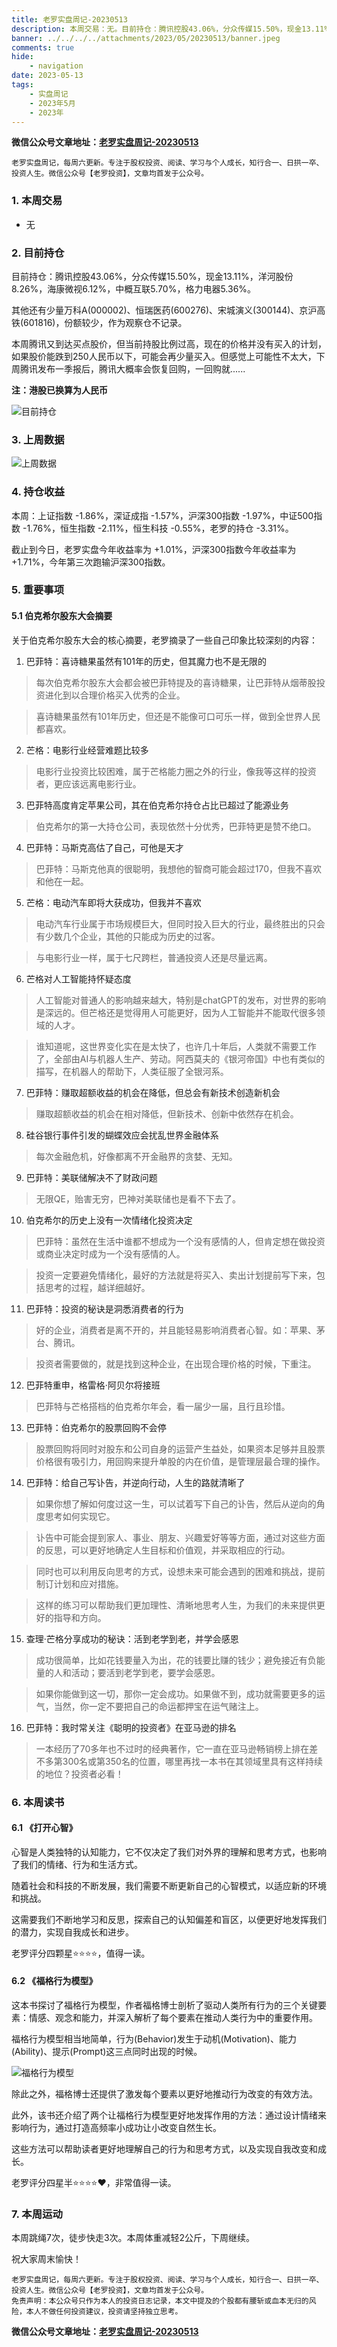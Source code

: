```yaml
---
title: 老罗实盘周记-20230513
description: 本周交易：无。目前持仓：腾讯控股43.06%，分众传媒15.50%，现金13.11%，洋河股份8.26%，海康微视6.12%，中概互联5.70%，格力电器5.36%。其他还有少量万科A(000002)、恒瑞医药(600276)、宋城演义(300144)、京沪高铁(601816)，份额较少，作为观察仓不记录。本周腾讯又到达买点股价，但当前持股比例过高，现在的价格并没有买入的计划，如果股价能跌到250人民币以下，可能会再少量买入。但感觉上可能性不太大，下周腾讯发布一季报后，腾讯大概率会恢复回购，一回购就......
banner: ../../../../attachments/2023/05/20230513/banner.jpeg
comments: true
hide:
    - navigation
date: 2023-05-13
tags:
    - 实盘周记
    - 2023年5月
    - 2023年
---
```


__微信公众号文章地址：[老罗实盘周记-20230513](https://mp.weixin.qq.com/s/4sl9IlW9DEBnbcY31HzRCw)__

```
老罗实盘周记，每周六更新。专注于股权投资、阅读、学习与个人成长，知行合一、日拱一卒、投资人生。微信公众号【老罗投资】，文章均首发于公众号。
```

### 1. 本周交易

+ 无

### 2. 目前持仓

目前持仓：腾讯控股43.06%，分众传媒15.50%，现金13.11%，洋河股份8.26%，海康微视6.12%，中概互联5.70%，格力电器5.36%。

其他还有少量万科A(000002)、恒瑞医药(600276)、宋城演义(300144)、京沪高铁(601816)，份额较少，作为观察仓不记录。

本周腾讯又到达买点股价，但当前持股比例过高，现在的价格并没有买入的计划，如果股价能跌到250人民币以下，可能会再少量买入。但感觉上可能性不太大，下周腾讯发布一季报后，腾讯大概率会恢复回购，一回购就......

**注：港股已换算为人民币**

![目前持仓](../../../attachments/2023/05/20230513/1.png)

### 3. 上周数据

![上周数据](../../../attachments/2023/05/20230513/2.png)

### 4. 持仓收益

本周：上证指数 -1.86%，深证成指 -1.57%，沪深300指数 -1.97%，中证500指数 -1.76%，恒生指数 -2.11%，恒生科技 -0.55%，老罗的持仓 <span class="green">-3.31%</span>。

截止到今日，老罗实盘今年收益率为 <span class="red">+1.01%</span>，沪深300指数今年收益率为 <span class="red">+1.71%</span>，今年第三次跑输沪深300指数。

### 5. 重要事项

#### 5.1 伯克希尔股东大会摘要

关于伯克希尔股东大会的核心摘要，老罗摘录了一些自己印象比较深刻的内容：

1. 巴菲特：喜诗糖果虽然有101年的历史，但其魔力也不是无限的

> 每次伯克希尔股东大会都会被巴菲特提及的喜诗糖果，让巴菲特从烟蒂股投资进化到以合理价格买入优秀的企业。

> 喜诗糖果虽然有101年历史，但还是不能像可口可乐一样，做到全世界人民都喜欢。

2. 芒格：电影行业经营难题比较多

> 电影行业投资比较困难，属于芒格能力圈之外的行业，像我等这样的投资者，更应该远离电影行业。

3. 巴菲特高度肯定苹果公司，其在伯克希尔持仓占比已超过了能源业务

> 伯克希尔的第一大持仓公司，表现依然十分优秀，巴菲特更是赞不绝口。

4. 巴菲特：马斯克高估了自己，可他是天才

> 巴菲特：马斯克他真的很聪明，我想他的智商可能会超过170，但我不喜欢和他在一起。

5. 芒格：电动汽车即将大获成功，但我并不喜欢

> 电动汽车行业属于市场规模巨大，但同时投入巨大的行业，最终胜出的只会有少数几个企业，其他的只能成为历史的过客。

> 与电影行业一样，属于七尺跨栏，普通投资人还是尽量远离。

6. 芒格对人工智能持怀疑态度

> 人工智能对普通人的影响越来越大，特别是chatGPT的发布，对世界的影响是深远的。但芒格还是觉得用人可能更好，因为人工智能并不能取代很多领域的人才。

> 谁知道呢，这世界变化实在是太快了，也许几十年后，人类就不需要工作了，全部由AI与机器人生产、劳动。阿西莫夫的《银河帝国》中也有类似的描写，在机器人的帮助下，人类征服了全银河系。

7. 巴菲特：赚取超额收益的机会在降低，但总会有新技术创造新机会

> 赚取超额收益的机会在相对降低，但新技术、创新中依然存在机会。

8. 硅谷银行事件引发的蝴蝶效应会扰乱世界金融体系

> 每次金融危机，好像都离不开金融界的贪婪、无知。

9. 巴菲特：美联储解决不了财政问题

> 无限QE，贻害无穷，巴神对美联储也是看不下去了。

10. 伯克希尔的历史上没有一次情绪化投资决定

> 巴菲特：虽然在生活中谁都不想成为一个没有感情的人，但肯定想在做投资或商业决定时成为一个没有感情的人。

> 投资一定要避免情绪化，最好的方法就是将买入、卖出计划提前写下来，包括思考的过程，越详细越好。

11. 巴菲特：投资的秘诀是洞悉消费者的行为

> 好的企业，消费者是离不开的，并且能轻易影响消费者心智。如：苹果、茅台、腾讯。

> 投资者需要做的，就是找到这种企业，在出现合理价格的时候，下重注。

12. 巴菲特重申，格雷格·阿贝尔将接班

> 巴菲特与芒格搭档的伯克希尔年会，看一届少一届，且行且珍惜。

13. 巴菲特：伯克希尔的股票回购不会停

> 股票回购将同时对股东和公司自身的运营产生益处，如果资本足够并且股票价格很有吸引力，用回购来提升单股的内在价值，是管理层最合理的操作。

14. 巴菲特：给自己写讣告，并逆向行动，人生的路就清晰了

> 如果你想了解如何度过这一生，可以试着写下自己的讣告，然后从逆向的角度思考如何实现它。

> 讣告中可能会提到家人、事业、朋友、兴趣爱好等等方面，通过对这些方面的反思，可以更好地确定人生目标和价值观，并采取相应的行动。

> 同时也可以利用反向思考的方式，设想未来可能会遇到的困难和挑战，提前制订计划和应对措施。

> 这样的练习可以帮助我们更加理性、清晰地思考人生，为我们的未来提供更好的指导和方向。

15. 查理·芒格分享成功的秘诀：活到老学到老，并学会感恩

> 成功很简单，比如花钱要量入为出，花的钱要比赚的钱少；避免接近有负能量的人和活动；要活到老学到老，要学会感恩。

> 如果你能做到这一切，那你一定会成功。如果做不到，成功就需要更多的运气，当然，你一定不要把自己的命运都押宝在运气赌注上。

16. 巴菲特：我时常关注《聪明的投资者》在亚马逊的排名

> 一本经历了70多年也不过时的经典著作，它一直在亚马逊畅销榜上排在差不多第300名或第350名的位置，哪里再找一本书在其领域里具有这样持续的地位？投资者必看！

### 6. 本周读书

#### 6.1 《打开心智》

心智是人类独特的认知能力，它不仅决定了我们对外界的理解和思考方式，也影响了我们的情绪、行为和生活方式。

随着社会和科技的不断发展，我们需要不断更新自己的心智模式，以适应新的环境和挑战。

这需要我们不断地学习和反思，探索自己的认知偏差和盲区，以便更好地发挥我们的潜力，实现自我成长和进步。

老罗评分四颗星⭐️⭐️⭐️⭐️，值得一读。

#### 6.2 《福格行为模型》

这本书探讨了福格行为模型，作者福格博士剖析了驱动人类所有行为的三个关键要素：情感、观念和能力，并深入解析了每个要素在推动人类行为中的重要作用。

福格行为模型相当地简单，行为(Behavior)发生于动机(Motivation)、能力(Ability)、提示(Prompt)这三点同时出现的时候。

![福格行为模型](../../../attachments/2023/05/20230513/3.jpeg)

除此之外，福格博士还提供了激发每个要素以更好地推动行为改变的有效方法。

此外，该书还介绍了两个让福格行为模型更好地发挥作用的方法：通过设计情绪来影响行为，通过打造高频率小成功让小改变自然生长。

这些方法可以帮助读者更好地理解自己的行为和思考方式，以及实现自我改变和成长。

老罗评分四星半⭐️⭐️⭐️⭐️❤️，非常值得一读。

### 7. 本周运动

本周跳绳7次，徒步快走3次。本周体重减轻2公斤，下周继续。

祝大家周末愉快！

```
老罗实盘周记，每周六更新。专注于股权投资、阅读、学习与个人成长，知行合一、日拱一卒、投资人生。微信公众号【老罗投资】，文章均首发于公众号。
免责声明：本公众号只作为本人的投资日志记录，本文中提及的个股都有腰斩或血本无归的风险，本人不做任何投资建议，投资请坚持独立思考。
```

__微信公众号文章地址：[老罗实盘周记-20230513](https://mp.weixin.qq.com/s/4sl9IlW9DEBnbcY31HzRCw)__